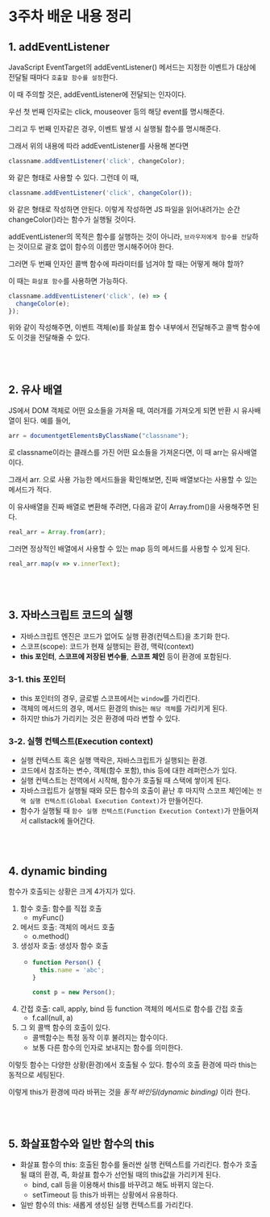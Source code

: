 # 3주차 배운 내용 정리

## 1. addEventListener
JavaScript EventTarget의 addEventListener() 메서드는 지정한 이벤트가 대상에 전달될 때마다 `호출할 함수를 설정`한다.

이 때 주의할 것은, addEventListener에 전달되는 인자이다.

우선 첫 번째 인자로는 click, mouseover 등의 해당 event를 명시해준다.

그리고 두 번째 인자같은 경우, 이벤트 발생 시 실행될 함수를 명시해준다.

그래서 위의 내용에 따라 addEventListener를 사용해 본다면

```js
classname.addEventListener('click', changeColor);
```
와 같은 형태로 사용할 수 있다. 그런데 이 때,

```js
classname.addEventListener('click', changeColor());
```
와 같은 형태로 작성하면 안된다. 이렇게 작성하면 JS 파일을 읽어내려가는 순간 changeColor()라는 함수가 실행될 것이다.

addEventListener의 목적은 함수를 실행하는 것이 아니라, `브라우저에게 함수를 전달`하는 것이므로 괄호 없이 함수의 이름만 명시해주어야 한다.

그러면 두 번째 인자인 콜백 함수에 파라미터를 넘겨야 할 때는 어떻게 해야 할까?

이 때는 `화살표 함수`를 사용하면 가능하다.

```js
classname.addEventListener('click', (e) => {
  changeColor(e);
});
```

위와 같이 작성해주면, 이벤트 객체(e)를 화살표 함수 내부에서 전달해주고 콜백 함수에도 이것을 전달해줄 수 있다.

</br></br>

## 2. 유사 배열
JS에서 DOM 객체로 어떤 요소들을 가져올 때, 여러개를 가져오게 되면 반환 시 유사배열이 된다.
예를 들어,
```js
arr = documentgetElementsByClassName("classname");
```
로 classname이라는 클래스를 가진 어떤 요소들을 가져온다면, 이 때 arr는 유사배열이다.

그래서 arr. 으로 사용 가능한 메서드들을 확인해보면, 진짜 배열보다는 사용할 수 있는 메서드가 적다.

이 유사배열을 진짜 배열로 변환해 주려면, 다음과 같이 Array.from()을 사용해주면 된다.

```js
real_arr = Array.from(arr);
```

그러면 정상적인 배열에서 사용할 수 있는 map 등의 메서드를 사용할 수 있게 된다.

```js
real_arr.map(v => v.innerText);
```

</br></br>

## 3. 자바스크립트 코드의 실행
- 자바스크립트 엔진은 코드가 없어도 실행 환경(컨텍스트)을 초기화 한다.
- 스코프(scope): 코드가 현재 실행되는 환경, 맥락(context)
- **this 포인터**, **스코프에 저장된 변수들**, **스코프 체인** 등이 환경에 포함된다.
### 3-1. this 포인터
- this 포인터의 경우, 글로벌 스코프에서는 `window`를 가리킨다.
- 객체의 메서드의 경우, 메서드 환경의 this는 `해당 객체`를 가리키게 된다.
- 하지만 this가 가리키는 것은 환경에 따라 변할 수 있다.
### 3-2. 실행 컨텍스트(Execution context)
- 실행 컨텍스트 혹은 실행 맥락은, 자바스크립트가 실행되는 환경.
- 코드에서 참조하는 변수, 객체(함수 포함), this 등에 대한 레퍼런스가 있다.
- 실행 컨텍스트는 전역에서 시작해, 함수가 호출될 때 스택에 쌓이게 된다.
- 자바스크립트가 실행될 때와 모든 함수의 호출이 끝난 후 마지막 스코프 체인에는 `전역 실행 컨텍스트(Global Execution Context)`가 만들어진다.
- 함수가 실행될 때 `함수 실행 컨텍스트(Function Execution Context)`가 만들어져서 callstack에 들어간다.

</br></br>

## 4. dynamic binding
함수가 호출되는 상황은 크게 4가지가 있다.
1. 함수 호출: 함수를 직접 호출
    - myFunc()
2. 메서드 호출: 객체의 메서드 호출
    - o.method()
3. 생성자 호출: 생성자 함수 호출
    - ```js
      function Person() {
        this.name = 'abc';
      }

      const p = new Person();
      ```
4. 간접 호출: call, apply, bind 등 function 객체의 메서드로 함수를 간접 호출
    - f.call(null, a)
5. 그 외 콜백 함수의 호출이 있다.
    - 콜백함수는 특정 동작 이후 불려지는 함수이다.
    - 보통 다른 함수의 인자로 보내지는 함수를 의미한다.

이렇듯 함수는 다양한 상황(환경)에서 호출될 수 있다. 함수의 호출 환경에 따라 this는 동적으로 세팅된다.

이렇게 this가 환경에 따라 바뀌는 것을 *동적 바인딩(dynamic binding)* 이라 한다.

</br></br>

## 5. 화살표함수와 일반 함수의 this
- 화살표 함수의 this: 호출된 함수를 둘러싼 실행 컨텍스트를 가리킨다. 함수가 호출될 떄의 환경, 즉, 화살표 함수가 선언될 때의 this값을 가리키게 된다.
    - bind, call 등을 이용해서 this를 바꾸려고 해도 바뀌지 않는다.
    - setTimeout 등 this가 바뀌는 상황에서 유용하다.
- 일반 함수의 this: 새롭게 생성된 실행 컨텍스트를 가리킨다.